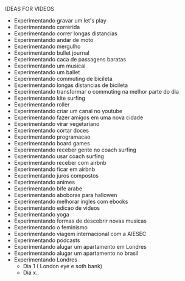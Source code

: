 IDEAS FOR VIDEOS
- Experimentando gravar um let's play
- Experimentando correrida
- Experimentando correr longas distancias
- Experimentando andar de moto
- Experimentando mergulho
- Experimentando bullet journal
- Experimentando caca de passagens baratas
- Experimentando um musical
- Experimentando um ballet
- Experimentando commuting de bicileta
- Experimentando longas distancias de bicileta
- Experimentando transformar o commuting na melhor parte do dia
- Experimentando kite surfing
- Experimentando roller
- Experimentando criar um canal no youtube
- Experimentando fazer amigos em uma nova cidade
- Experimentando virar vegetariano
- Experimentando cortar doces
- Experimentando programacao 
- Experimentando board games
- Experimentando receber gente no coach surfing
- Experimentando usar coach surfing
- Experimentando receber com airbnb
- Experimentando ficar em airbnb
- Experimentando juros compostos
- Experimentando animes
- Experimentando bife arabe
- Experimentando aboboras para hallowen
- Experimentando melhorar ingles com ebooks
- Experimentando edicao de videos
- Experimentando yoga
- Experimentando formas de descobrir novas musicas
- Experimentando o feminismo
- Experimentando viagem internacional com a AIESEC
- Experimentando podcasts
- Experimentando alugar um apartamento em Londres
- Experimentando alugar um apartamento no brasil
- Experimentando Londres
	- Dia 1 ( London eye e soth bank)
	- Dia x..
